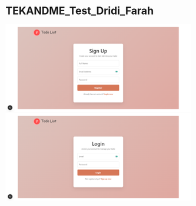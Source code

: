 # TEKANDME_Test_Dridi_Farah

![Screenshot 2023](https://github.com/FarahDvp/images/blob/main/todo-register.png)
![Screenshot 2023](https://github.com/FarahDvp/images/blob/fae581924e3ee14123c6f93b3c8f28ce19637407/todo-login.png)
